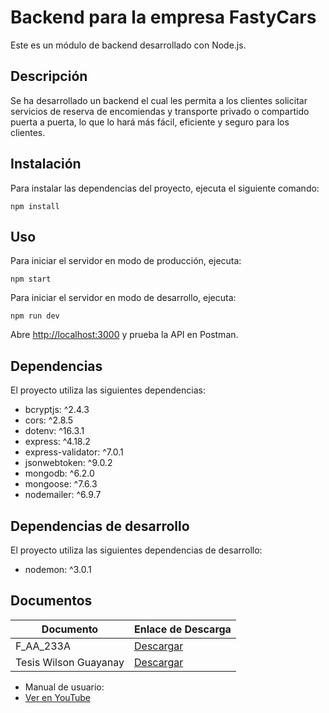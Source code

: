 # Backend para la empresa FastyCars

Este es un módulo de backend desarrollado con Node.js.

## Descripción

Se ha desarrollado un backend el cual les permita a los clientes solicitar servicios de reserva de encomiendas y transporte privado o compartido puerta a puerta, lo que lo hará más fácil, eficiente y seguro para los clientes.

## Instalación

Para instalar las dependencias del proyecto, ejecuta el siguiente comando:

`npm install`

## Uso

Para iniciar el servidor en modo de producción, ejecuta:

`npm start`

Para iniciar el servidor en modo de desarrollo, ejecuta:

`npm run dev`


Abre [http://localhost:3000](http://localhost:3000) y prueba la API en Postman.

## Dependencias

El proyecto utiliza las siguientes dependencias:

- bcryptjs: ^2.4.3
- cors: ^2.8.5
- dotenv: ^16.3.1
- express: ^4.18.2
- express-validator: ^7.0.1
- jsonwebtoken: ^9.0.2
- mongodb: ^6.2.0
- mongoose: ^7.6.3
- nodemailer: ^6.9.7

## Dependencias de desarrollo

El proyecto utiliza las siguientes dependencias de desarrollo:

- nodemon: ^3.0.1

## Documentos

| Documento | Enlace de Descarga |
| --- | --- |
| F_AA_233A   | [Descargar](https://github.com/WilsonG08/FastyCars/blob/main/DOCUMENTOS)|
| Tesis Wilson Guayanay | [Descargar](https://github.com/WilsonG08/FastyCars/blob/main/DOCUMENTOS)|

- Manual de usuario:
 - [Ver en YouTube](https://www.youtube.com/watch?v=nBlrWrw0oX4&list=PLJXyYT4z7UjUO-tBmoyabMxvLDVgpLQZ0) 

